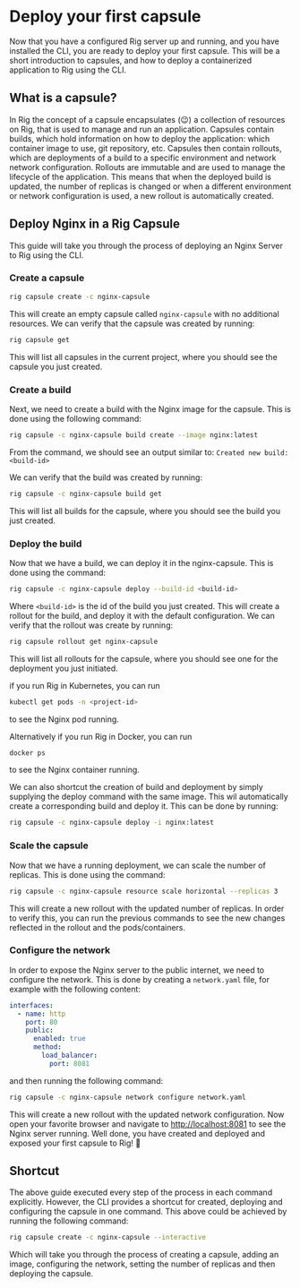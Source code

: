 # Deploy your first capsule

Now that you have a configured Rig server up and running, and you have installed the CLI, you are ready to deploy your first capsule. This will be a short introduction to capsules, and how to deploy a containerized application to Rig using the CLI.

## What is a capsule?

In Rig the concept of a capsule encapsulates (😉) a collection of resources on Rig, that is used to manage and run an application.
Capsules contain builds, which hold information on how to deploy the application: which container image to use, git repository, etc.
Capsules then contain rollouts, which are deployments of a build to a specific environment and network network configuration. Rollouts are immutable and are used to manage the lifecycle of the application. This means that when the deployed build is updated, the number of replicas is changed or when a different environment or network configuration is used, a new rollout is automatically created.

## Deploy Nginx in a Rig Capsule

This guide will take you through the process of deploying an Nginx Server to Rig using the CLI.

### Create a capsule

```bash
rig capsule create -c nginx-capsule
```

This will create an empty capsule called `nginx-capsule` with no additional resources. We can verify that the capsule was created by running:

```bash
rig capsule get
```

This will list all capsules in the current project, where you should see the capsule you just created.

### Create a build

Next, we need to create a build with the Nginx image for the capsule. This is done using the following command:

```bash
rig capsule -c nginx-capsule build create --image nginx:latest
```

From the command, we should see an output similar to: `Created new build: <build-id>`

We can verify that the build was created by running:

```bash
rig capsule -c nginx-capsule build get
```

This will list all builds for the capsule, where you should see the build you just created.

### Deploy the build

Now that we have a build, we can deploy it in the nginx-capsule. This is done using the command:

```bash
rig capsule -c nginx-capsule deploy --build-id <build-id>
```

Where `<build-id>` is the id of the build you just created. This will create a rollout for the build, and deploy it with the default configuration. We can verify that the rollout was create by running:

```bash
rig capsule rollout get nginx-capsule
```

This will list all rollouts for the capsule, where you should see one for the deployment you just initiated.

if you run Rig in Kubernetes, you can run

```bash
kubectl get pods -n <project-id>
```

to see the Nginx pod running.

Alternatively if you run Rig in Docker, you can run

```bash
docker ps
```

to see the Nginx container running.

We can also shortcut the creation of build and deployment by simply supplying the deploy command with the same image. This wil automatically create a corresponding build and deploy it. This can be done by running:

```bash
rig capsule -c nginx-capsule deploy -i nginx:latest
```

### Scale the capsule

Now that we have a running deployment, we can scale the number of replicas. This is done using the command:

```bash
rig capsule -c nginx-capsule resource scale horizontal --replicas 3
```

This will create a new rollout with the updated number of replicas. In order to verify this, you can run the previous commands to see the new changes reflected in the rollout and the pods/containers.

### Configure the network

In order to expose the Nginx server to the public internet, we need to configure the network. This is done by creating a `network.yaml` file, for example with the following content:

```yaml
interfaces:
  - name: http
    port: 80
    public:
      enabled: true
      method:
        load_balancer:
          port: 8081
```

and then running the following command:

```bash
rig capsule -c nginx-capsule network configure network.yaml
```

This will create a new rollout with the updated network configuration. Now open your favorite browser and navigate to [http://localhost:8081](http://localhost:8081) to see the Nginx server running. Well done, you have created and deployed and exposed your first capsule to Rig! 🎉

## Shortcut

The above guide executed every step of the process in each command explicitly. However, the CLI provides a shortcut for created, deploying and configuring the capsule in one command. This above could be achieved by running the following command:

```bash
rig capsule create -c nginx-capsule --interactive
```

Which will take you through the process of creating a capsule, adding an image, configuring the network, setting the number of replicas and then deploying the capsule.
